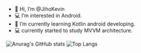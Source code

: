 - 👋 Hi, I’m @JihoKevin
- 💻 I’m interested in Android.
- 🌱 I’m currently learning Kotlin android developing.
- 💻 currently started to study MVVM architecture.

![Anurag's GitHub stats](https://github-readme-stats.vercel.app/api?username=JihoKevin&&show_icons=true&theme=Default)
![Top Langs](https://github-readme-stats.vercel.app/api/top-langs/?username=JihoKevin&layout=compact)
<!---
JihoKevin/JihoKevin is a ✨ special ✨ repository because its `README.md` (this file) appears on your GitHub profile.
You can click the Preview link to take a look at your changes.
--->

